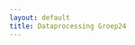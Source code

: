 ```yaml
---
layout: default
title: Dataprocessing Groep24
---
```

<head>
<style>
			path {
				stroke: steelblue;
				stroke-width: 1;
				fill: none;
			}

			.axis {
			  shape-rendering: crispEdges;
			}
			.x.axis line {
			  stroke: lightgrey;
			}
			.x.axis .minor {
			  stroke-opacity: .5;
			}
			.x.axis path {
			  display: none;
			}
			.y.axis line, .y.axis path {
			  fill: none;
			  stroke: #000;
			}
		</style>
</head>
## Grafiekprobeersels en geleuter
hallo beste meneertj/mevrouwtj ik zie dat je mijn grafieken hebt gevonden ik weet nog niet hoe je onze database/scripts koppelt aan deze grafiek noch hoe ik het interactive kan maken. Ik zal mijn best doen om dit wel te kunnen en dan zien we hopelijk resultaat. groetjs
<script src="https://d3js.org/d3.v4.min.js"></script>
<div id="graph" class="aGraph" style="width:200px;height:200px;position:absolute;top:0px;left:0; float:left;"></div>
<script>
	// define dimensions of graph
	var m = [80, 80, 80, 80]; // margins
	var w = 1000 - m[1] - m[3]; // width
	var h = 400 - m[0] - m[2]; // height

	// create a simple data array that we'll plot with a line (this array represents only the Y values, X will just be the index location)
	var data = [3, 6, 2, 7, 5, 2, 0, 3, 8, 9, 2, 5, 9, 3, 6, 3, 6, 2, 7, 5, 2, 1, 3, 8, 9, 2, 5, 9, 2, 7];
	// X scale will fit all values from data[] within pixels 0-w
	var x = d3.scale.linear().domain([0, data.length]).range([0, w]);
	// Y scale will fit values from 0-10 within pixels h-0 (Note the inverted domain for the y-scale: bigger is up!)
	var y = d3.scale.linear().domain([0, 10]).range([h, 0]);
		// automatically determining max range can work something like this
		// var y = d3.scale.linear().domain([0, d3.max(data)]).range([h, 0]);
	// create a line function that can convert data[] into x and y points
	var line = d3.svg.line()
		// assign the X function to plot our line as we wish
		.x(function(d,i) {
			// verbose logging to show what's actually being done
			console.log('Plotting X value for data point: ' + d + ' using index: ' + i + ' to be at: ' + x(i) + ' using our xScale.');
			// return the X coordinate where we want to plot this datapoint
			return x(i);
		})
		.y(function(d) {
			// verbose logging to show what's actually being done
			console.log('Plotting Y value for data point: ' + d + ' to be at: ' + y(d) + " using our yScale.");
			// return the Y coordinate where we want to plot this datapoint
			return y(d);
		})
		// Add an SVG element with the desired dimensions and margin.
		var graph = d3.select("#graph").append("svg:svg")
		      .attr("width", w + m[1] + m[3])
		      .attr("height", h + m[0] + m[2])
		    .append("svg:g")
		      .attr("transform", "translate(" + m[3] + "," + m[0] + ")");
		// create yAxis
		var xAxis = d3.svg.axis().scale(x).tickSize(-h).tickSubdivide(true);
		// Add the x-axis.
		graph.append("svg:g")
		      .attr("class", "x axis")
		      .attr("transform", "translate(0," + h + ")")
		      .call(xAxis);
		// create left yAxis
		var yAxisLeft = d3.svg.axis().scale(y).ticks(4).orient("left");
		// Add the y-axis to the left
		graph.append("svg:g")
		      .attr("class", "y axis")
		      .attr("transform", "translate(-25,0)")
		      .call(yAxisLeft);

			// Add the line by appending an svg:path element with the data line we created above
		// do this AFTER the axes above so that the line is above the tick-lines
			graph.append("svg:path").attr("d", line(data));

	</script>
